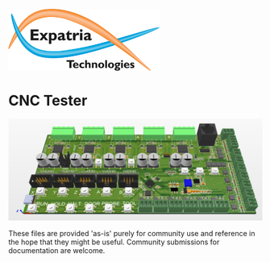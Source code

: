 ![Logo](/readme_images/logo_sm.jpg)
# CNC Tester
<img src="/readme_images/Tester.png" width="800">

These files are provided 'as-is' purely for community use and reference in the hope that they might be useful.  Community submissions for documentation are welcome.
